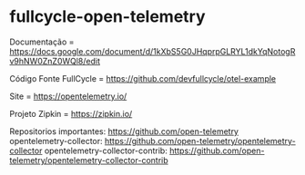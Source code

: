 # fullcycle-open-telemetry

Documentação = https://docs.google.com/document/d/1kXbS5G0JHqprpGLRYL1dkYqNotogRv9hNW0ZnZ0WQl8/edit

Código Fonte FullCycle = https://github.com/devfullcycle/otel-example

Site = https://opentelemetry.io/

Projeto Zipkin = https://zipkin.io/

Repositorios importantes:
   https://github.com/open-telemetry
      opentelemetry-collector: https://github.com/open-telemetry/opentelemetry-collector
      opentelemetry-collector-contrib: https://github.com/open-telemetry/opentelemetry-collector-contrib
